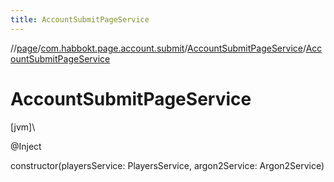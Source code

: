 ```yaml
---
title: AccountSubmitPageService
---
```

//[page](../../../index.html)/[com.habbokt.page.account.submit](../index.html)/[AccountSubmitPageService](index.html)/[AccountSubmitPageService](-account-submit-page-service.html)



# AccountSubmitPageService



[jvm]\




@Inject



constructor(playersService: PlayersService, argon2Service: Argon2Service)




